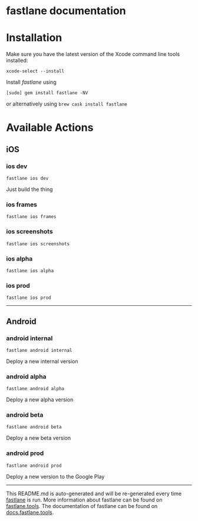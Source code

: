 fastlane documentation
================
# Installation

Make sure you have the latest version of the Xcode command line tools installed:

```
xcode-select --install
```

Install _fastlane_ using
```
[sudo] gem install fastlane -NV
```
or alternatively using `brew cask install fastlane`

# Available Actions
## iOS
### ios dev
```
fastlane ios dev
```
Just build the thing
### ios frames
```
fastlane ios frames
```

### ios screenshots
```
fastlane ios screenshots
```

### ios alpha
```
fastlane ios alpha
```

### ios prod
```
fastlane ios prod
```


----

## Android
### android internal
```
fastlane android internal
```
Deploy a new internal version
### android alpha
```
fastlane android alpha
```
Deploy a new alpha version
### android beta
```
fastlane android beta
```
Deploy a new beta version
### android prod
```
fastlane android prod
```
Deploy a new version to the Google Play

----

This README.md is auto-generated and will be re-generated every time [fastlane](https://fastlane.tools) is run.
More information about fastlane can be found on [fastlane.tools](https://fastlane.tools).
The documentation of fastlane can be found on [docs.fastlane.tools](https://docs.fastlane.tools).
